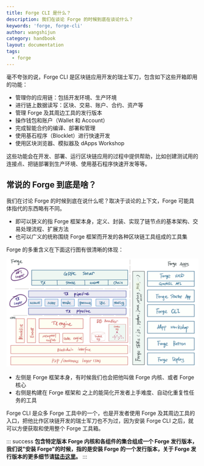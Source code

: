 ```yaml
---
title: Forge CLI 是什么？
description: 我们在谈论 Forge 的时候到底在谈论什么？
keywords: 'forge, forge-cli'
author: wangshijun
category: handbook
layout: documentation
tags:
  - forge
---
```


毫不夸张的说，Forge CLI 是区块链应用开发的瑞士军刀，包含如下这些开箱即用的功能：

- 管理你的应用链：包括开发环境、生产环境
- 进行链上数据读写：区块、交易、账户、合约、资产等
- 管理 Forge 及其周边工具的发行版本
- 操作钱包和账户（Wallet 和 Account）
- 完成智能合约的编译、部署和管理
- 使用基石程序（Blocklet）进行快速开发
- 使用区块浏览器、模拟器及 dApps Workshop

这些功能会在开发、部署、运行区块链应用的过程中提供帮助，比如创建测试用的连接点、把链部署到生产环境、使用基石程序快速开发等等。

## 常说的 Forge 到底是啥？

我们在讨论 Forge 的时候到底在说什么呢？取决于谈论的上下文，Forge 可能具体指代的东西略有不同。

- 即可以狭义的指 Forge 框架本身，定义、封装、实现了链节点的基本架构、交易处理流程、扩展方法
- 也可以广义的统称围绕 Forge 框架而开发的各种区块链工具组成的工具集

Forge 的多重含义在下面这行图有很清晰的体现：

![Forge 架构图](./images/forge_arch.jpg)

- 左侧是 Forge 框架本身，有时候我们也会把他叫做 Forge 内核、或者 Forge 核心
- 右侧是构建在 Forge 框架和 之上的能简化开发者上手难度、自动化重复性任务的工具

Forge CLI 是众多 Forge 工具中的一个，也是开发者使用 Forge 及其周边工具的入口，把他比作区块链开发的瑞士军刀也不为过，因为安装 Forge CLI 之后，就可以方便获取和使用整个 Forge 工具箱。

::: success
**包含特定版本 Forge 内核和各组件的集合组成一个 Forge 发行版本，我们说"安装 Forge"的时候，指的是安装 Forge 的一个发行版本，关于 Forge 发行版本的更多细节请[猛击这里](../../4-manage-forge-release)。**
:::
